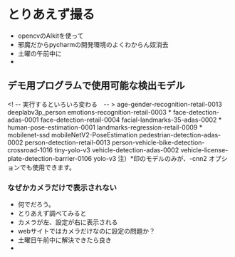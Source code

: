 # とりあえず撮る
- opencvのAIkitを使って
- 邪魔だからpycharmの開発環境のよくわからん奴消去
- 土曜の午前中に
- 

## デモ用プログラムで使用可能な検出モデル
<! -- 実行するといろいろ変わる　-- >
age-gender-recognition-retail-0013
deeplabv3p_person
emotions-recognition-retail-0003 *
face-detection-adas-0001
face-detection-retail-0004
facial-landmarks-35-adas-0002 *
human-pose-estimation-0001
landmarks-regression-retail-0009 *
mobilenet-ssd
mobileNetV2-PoseEstimation
pedestrian-detection-adas-0002
person-detection-retail-0013
person-vehicle-bike-detection-crossroad-1016
tiny-yolo-v3
vehicle-detection-adas-0002
vehicle-license-plate-detection-barrier-0106
yolo-v3
注）*印のモデルのみが、-cnn2 オプションでも使用できます。

### なぜかカメラだけで表示されない

- 何でだろう。
- とりあえず調べてみると
- カメラが左、設定が右に表示される
- webサイトではカメラだけなのに設定の問題か？
- 土曜日午前中に解決できたら良き
-
